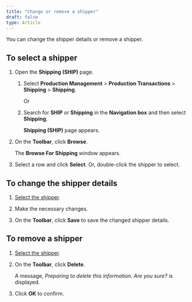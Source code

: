 ```yaml
---
title: "Change or remove a shipper"
draft: false
type: Article
---
```


You can change the shipper details or remove a shipper.

## To select a shipper

1. Open the **Shipping (SHIP)** page.

   1. Select **Production Management** > **Production Transactions** > **Shipping** > **Shipping**.

        Or

   2. Search for **SHIP** or **Shipping** in the **Navigation box** and then select **Shipping**.

        **Shipping (SHIP)** page appears.

2. On the **Toolbar**, click **Browse**.

    The **Browse For Shipping** window appears.

3. Select a row and click **Select**. Or, double-click the shipper to select.

## To change the shipper details

   1. [Select the shipper](#to-select-a-shipper).
   
   2. Make the necessary changes.

   3. On the **Toolbar**, click **Save** to save the changed shipper details.

## To remove a shipper

   1. [Select the shipper](#to-select-a-shipper).

   2. On the **Toolbar**, click **Delete**.

        A message, *Preparing to delete this information. Are you sure?* is displayed.

   3. Click **OK** to confirm.
   


